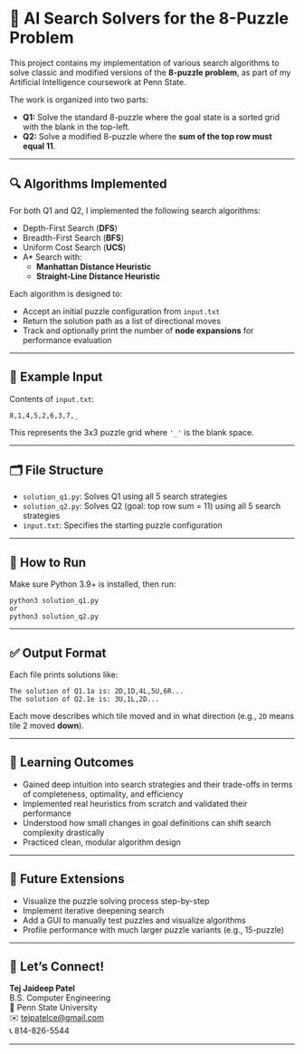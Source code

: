 # 🧠 AI Search Solvers for the 8-Puzzle Problem

This project contains my implementation of various search algorithms to solve classic and modified versions of the **8-puzzle problem**, as part of my Artificial Intelligence coursework at Penn State.

The work is organized into two parts:

-   **Q1:** Solve the standard 8-puzzle where the goal state is a sorted grid with the blank in the top-left.
-   **Q2:** Solve a modified 8-puzzle where the **sum of the top row must equal 11**.

---

## 🔍 Algorithms Implemented

For both Q1 and Q2, I implemented the following search algorithms:

-   Depth-First Search (**DFS**)
-   Breadth-First Search (**BFS**)
-   Uniform Cost Search (**UCS**)
-   A\* Search with:
    -   **Manhattan Distance Heuristic**
    -   **Straight-Line Distance Heuristic**

Each algorithm is designed to:

-   Accept an initial puzzle configuration from `input.txt`
-   Return the solution path as a list of directional moves
-   Track and optionally print the number of **node expansions** for performance evaluation

---

## 🧩 Example Input

Contents of `input.txt`:

    8,1,4,5,2,6,3,7,_

This represents the 3x3 puzzle grid where `'_'` is the blank space.

---

## 🗂️ File Structure

-   `solution_q1.py`: Solves Q1 using all 5 search strategies
-   `solution_q2.py`: Solves Q2 (goal: top row sum = 11) using all 5 search strategies
-   `input.txt`: Specifies the starting puzzle configuration

---

## 🚀 How to Run

Make sure Python 3.9+ is installed, then run:

    python3 solution_q1.py
    or
    python3 solution_q2.py

---

## ✅ Output Format

Each file prints solutions like:

    The solution of Q1.1a is: 2D,1D,4L,5U,6R...
    The solution of Q2.1e is: 3U,1L,2D...

Each move describes which tile moved and in what direction (e.g., `2D` means tile 2 moved **down**).

---

## 🧠 Learning Outcomes

-   Gained deep intuition into search strategies and their trade-offs in terms of completeness, optimality, and efficiency
-   Implemented real heuristics from scratch and validated their performance
-   Understood how small changes in goal definitions can shift search complexity drastically
-   Practiced clean, modular algorithm design

---

## 📌 Future Extensions

-   Visualize the puzzle solving process step-by-step
-   Implement iterative deepening search
-   Add a GUI to manually test puzzles and visualize algorithms
-   Profile performance with much larger puzzle variants (e.g., 15-puzzle)

---

## 🧠 Let’s Connect!

**Tej Jaideep Patel**  
B.S. Computer Engineering  
📍 Penn State University  
✉️ tejpatelce@gmail.com  
📞 814-826-5544

---

